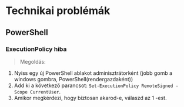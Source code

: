 # Technikai problémák

## PowerShell

### ExecutionPolicy hiba
> Megoldás:
1. Nyiss egy új PowerShell ablakot adminisztrátorként (jobb gomb a windows gombra, PowerShell(rendergazdaként))
1. Add ki a következő parancsot: `Set-ExecutionPolicy RemoteSigned -Scope CurrentUser`.
1. Amikor megkérdezi, hogy biztosan akarod-e, válaszd az 1 -est.

